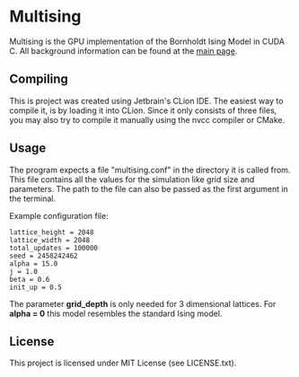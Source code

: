# Multising

Multising is the GPU implementation of the Bornholdt Ising Model in CUDA C. All
background information can be found at the
[main page](https://github.com/kenokrieger/multising).

## Compiling

This is project was created using Jetbrain's CLion IDE. The easiest way to 
compile it, is by loading it into CLion. Since it only consists of three
files, you may also try to compile it manually using the nvcc compiler or
CMake.

## Usage

The program expects a file "multising.conf" in the directory it is called from.
This file contains all the values for the simulation like grid size and parameters.
The path to the file can also be passed as the first argument in the terminal.

Example configuration file:

```
lattice_height = 2048
lattice_width = 2048
total_updates = 100000
seed = 2458242462
alpha = 15.0
j = 1.0
beta = 0.6
init_up = 0.5
```

The parameter **grid_depth** is only needed for 3 dimensional lattices.
For **alpha = 0** this model resembles the standard Ising model.

## License

This project is licensed under MIT License (see LICENSE.txt).
